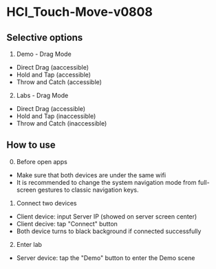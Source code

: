 # HCI_Touch-Move-v0808

## Selective options
1. Demo - Drag Mode
- Direct Drag (aaccessible)
- Hold and Tap (accessible)
- Throw and Catch (accessible)
2. Labs - Drag Mode
- Direct Drag (accessible)
- Hold and Tap (inaccessible)
- Throw and Catch (inaccessible)

## How to use

0. Before open apps
- Make sure that both devices are under the same wifi
- It is recommended to change the system navigation mode from full-screen gestures to classic navigation keys.
1. Connect two devices
- Client device: input Server IP (showed on server screen center)
- Client decive: tap "Connect" button
- Both device turns to black background if connected successfully
2. Enter lab
- Server device: tap the "Demo" button to enter the Demo scene
